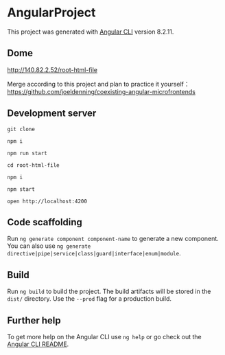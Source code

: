# AngularProject

This project was generated with [Angular CLI](https://github.com/angular/angular-cli) version 8.2.11.

## Dome
http://140.82.2.52/root-html-file

Merge according to this project and plan to practice it yourself：
https://github.com/joeldenning/coexisting-angular-microfrontends

## Development server

`git clone`

`npm i`

`npm run start`

`cd root-html-file`

`npm i`

`npm start`

`open http://localhost:4200 `

## Code scaffolding

Run `ng generate component component-name` to generate a new component. You can also use `ng generate directive|pipe|service|class|guard|interface|enum|module`.

## Build

Run `ng build` to build the project. The build artifacts will be stored in the `dist/` directory. Use the `--prod` flag for a production build.

## Further help

To get more help on the Angular CLI use `ng help` or go check out the [Angular CLI README](https://github.com/angular/angular-cli/blob/master/README.md).
